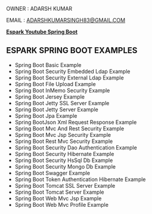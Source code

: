 
OWNER : ADARSH KUMAR 

EMAIL : ADARSHKUMARSINGH83@GMAIL.COM

**[Espark Youtube Spring Boot ](https://www.youtube.com/playlist?list=PLBH_SvM38ibHFj5ulvAobbYbd9dOiIAOW)**

ESPARK SPRING BOOT EXAMPLES 
---------------------------------------------

- Spring Boot Basic Example	
- Spring Boot Security Embedded Ldap Example
- Spring Boot Security External Ldap Example
- Spring Boot File Upload Example	
- Spring Boot InMemo Security Example	
- Spring Boot Jersey Example	
- Spring Boot Jetty SSL Server Example	
- Spring Boot Jetty Server Example	
- Spring Boot Jpa Example	
- Spring BootJson Xml Request Response Example	
- Spring Boot Mvc And Rest Security Example
- Spring Boot Mvc Jsp Security Example
- Spring Boot Rest Mvc Security Example	
- Spring Boot Security Dao Authentication Example	
- Spring Boot Security Hibernate Example	
- Spring Boot Security HsSql Db Example	
- Spring Boot Security Mongo Db Example	
- Spring Boot Swagger Example	
- Spring Boot Token Authentication Hibernate Example	
- Spring Boot Tomcat SSL Server Example	
- Spring Boot Tomcat Server Example	
- Spring Boot Web Mvc Jsp Example	
- Spring Boot Web Mvc Profile Example